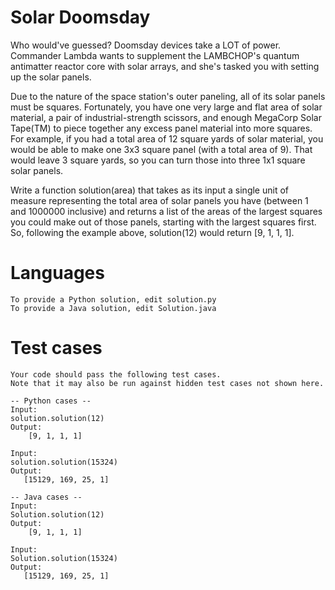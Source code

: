 Solar Doomsday
===================

Who would've guessed? Doomsday devices take a LOT of power. Commander Lambda wants to supplement the LAMBCHOP's quantum antimatter reactor core with solar arrays, and she's tasked you with setting up the solar panels. 

Due to the nature of the space station's outer paneling, all of its solar panels must be squares. Fortunately, you have one very large and flat area of solar material, a pair of industrial-strength scissors, and enough MegaCorp Solar Tape(TM) to piece together any excess panel material into more squares. For example, if you had a total area of 12 square yards of solar material, you would be able to make one 3x3 square panel (with a total area of 9). That would leave 3 square yards, so you can turn those into three 1x1 square solar panels.

Write a function solution(area) that takes as its input a single unit of measure representing the total area of solar panels you have (between 1 and 1000000 inclusive) and returns a list of the areas of the largest squares you could make out of those panels, starting with the largest squares first. So, following the example above, solution(12) would return [9, 1, 1, 1].

Languages
=========
```
To provide a Python solution, edit solution.py
To provide a Java solution, edit Solution.java
````

Test cases
==========
```
Your code should pass the following test cases.
Note that it may also be run against hidden test cases not shown here.

-- Python cases --
Input:
solution.solution(12)
Output: 
    [9, 1, 1, 1]

Input:
solution.solution(15324)
Output:
   [15129, 169, 25, 1]

-- Java cases --
Input:
Solution.solution(12)
Output: 
    [9, 1, 1, 1]

Input:
Solution.solution(15324)
Output:
   [15129, 169, 25, 1]
